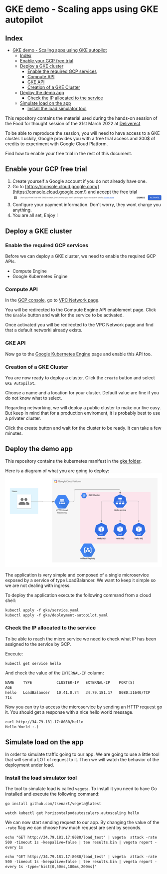 # GKE demo - Scaling apps using GKE autopilot

## Index
- [GKE demo - Scaling apps using GKE autopilot](#gke-demo---scaling-apps-using-gke-autopilot)
  - [Index](#index)
  - [Enable your GCP free trial](#enable-your-gcp-free-trial)
  - [Deploy a GKE cluster](#deploy-a-gke-cluster)
    - [Enable the required GCP services](#enable-the-required-gcp-services)
    - [Compute API](#compute-api)
    - [GKE API](#gke-api)
    - [Creation of a GKE Cluster](#creation-of-a-gke-cluster)
  - [Deploy the demo app](#deploy-the-demo-app)
    - [Check the IP allocated to the service](#check-the-ip-allocated-to-the-service)
  - [Simulate load on the app](#simulate-load-on-the-app)
    - [Install the load simulator tool](#install-the-load-simulator-tool)


This repository contains the material used during the hands-on session of the Food for thought session of the 31st March 2022 at [Deliverect](https://www.deliverect.com)

To be able to reproduce the session, you will need to have access to a GKE cluster. Luckily, Google provides you with a free trial access and 300$ of credits to experiment with Google Cloud Platform.

Find how to enable your free trial in the rest of this document.



## Enable your GCP free trial

1. Create yourself a Google account if you do not already have one.
2. Go to [https://console.cloud.google.com/](https://console.cloud.google.com/) and accept the free trial ![free_trial](img/free_trial.png)
3. Configure your payment information. Don't worry, they wont charge you anything.
4. You are all set, Enjoy !

## Deploy a GKE cluster
### Enable the required GCP services

Before we can deploy a GKE cluster, we need to enable the required GCP APIs.

- Compute Engine
- Google Kubernetes Engine

### Compute API
In the [GCP console](https://console.cloud.google.com/), go to [VPC Network page](https://console.cloud.google.com/networking/networks).

You will be redirected to the Compute Engine API enablement page. Click the `Enable` button and wait for the service to be activated.

Once activated you will be redirected to the VPC Network page and find that a default networki already exists.

### GKE API

Now go to the [Google Kubernetes Engine](https://console.cloud.google.com/kubernetes) page and enable this API too.

### Creation of a GKE Cluster

You are now ready to deploy a cluster. Click the `create` button and select `GKE Autopilot`.

Choose a name and a location for your cluster. Default value are fine if you do not know what to select.

Regarding networking, we will deploy a public cluster to make our live easy. But keep in mind that for a production enviroment, it is probably best to use a privater cluster.

Click the create button and wait for the cluster to be ready. It can take a few minutes.

## Deploy the demo app

This repository contains the kubernetes manifest in the [gke folder](./gke).

Here is a diagram of what you are going to deploy:
![app architecture](img/Micro%20service%20architecture.png)

The application is very simple and composed of a single microservice exposed by a service of type LoadBalancer. We want to keep it simple so we are not dealing with ingress.

To deploy the application execute the following command from a cloud shell:

```
kubectl apply -f gke/service.yaml
kubectl apply -f gke/deployment-autopilot.yaml
```

### Check the IP allocated to the service

To be able to reach the micro service we need to check what IP has been assigned to the service by GCP. 

Execute:
```
kubectl get service hello
```

And check the value of the `EXTERNAL-IP` column:
```
NAME    TYPE           CLUSTER-IP   EXTERNAL-IP    PORT(S)          AGE
hello   LoadBalancer   10.41.0.74   34.79.181.17   8080:31640/TCP   71s
```

Now you can try to access the microservice by sending an HTTP request go it. You should get a response with a nice hello world message.

```
curl http://34.79.181.17:8080/hello           
Hello World :-)
```

## Simulate load on the app

In order to simulate traffic going to our app. We are going to use a little tool that will send a LOT of request to it. Then we will watch the behavior of the deployment under load.

### Install the load simulator tool
The tool to simulate load is called `vegeta`. To install it you need to have Go installed and execute the following command:

```
go install github.com/tsenart/vegeta@latest
```


```
watch kubectl get horizontalpodautoscalers.autoscaling hello
```

We can now start sending request to our app. By changing the value of the `-rate` flag we can choose how much request are sent by seconds.

```
echo "GET http://34.79.181.17:8080/load_test" | vegeta  attack -rate 500 -timeout 1s -keepalive=false | tee results.bin | vegeta report -every 1s
```

```
echo "GET http://34.79.181.17:8080/load_test" | vegeta  attack -rate 500 -timeout 1s -keepalive=false | tee results.bin | vegeta report -every 1s -type='hist[0,50ms,100ms,200ms]'
```

